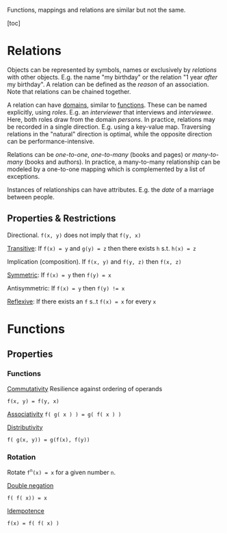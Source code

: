 Functions, mappings and relations are similar but not the same.

[toc]

# Relations

Objects can be represented by symbols, names or exclusively by *relations* with other objects. E.g. the name "my birthday" or the relation "1 year *after* my birthday". A relation can be defined as the *reason* of an association. Note that relations can be chained together.

A relation can have [domains](https://en.wikipedia.org/wiki/Domain_of_a_function), similar to [functions](https://en.wikipedia.org/wiki/Function_(mathematics)). These can be named explicitly, using *roles*. E.g. an *interviewer* that interviews and *interviewee*. Here, both roles draw from the domain *persons*. In practice, relations may be recorded in a single direction. E.g. using a key-value map. Traversing relations in the "natural" direction is optimal, while the opposite direction can be performance-intensive.

Relations can be *one-to-one*, *one-to-many* (books and pages) or *many-to-many* (books and authors). In practice, a many-to-many relationship can be modeled by a one-to-one mapping which is complemented by a list of exceptions.

Instances of relationships can have attributes. E.g. the *date* of a marriage between people.



## Properties & Restrictions

Directional. `f(x, y)` does not imply that `f(y, x)`

[Transitive](https://en.wikipedia.org/wiki/Transitive_relation): If `f(x) = y` and `g(y) = z` then there exists `h` s.t.  `h(x) = z`

Implication (composition). If `f(x, y)` and `f(y, z)` then `f(x, z)`

[Symmetric](https://en.wikipedia.org/wiki/Symmetric_relation): If `f(x) = y` then `f(y) = x`

Antisymmetric: If `f(x) = y` then `f(y) != x`

[Reflexive](https://en.wikipedia.org/wiki/Reflexive_relation): If there exists an `f` s..t `f(x) = x` for every `x`



# Functions



## Properties



### Functions

[Commutativity](https://en.wikipedia.org/wiki/Commutative_property)  Resilience against ordering of operands

`f(x, y) = f(y, x)`

[Associativity](https://en.wikipedia.org/wiki/Associative_property)
`f( g( x ) ) = g( f( x ) )`

[Distributivity](https://en.wikipedia.org/wiki/Distributive_property)

`f( g(x, y)) = g(f(x), f(y))`



### Rotation

Rotate `f`<sup>`n`</sup>`(x) = x` for a given number `n`.

[Double negation](https://en.wikipedia.org/wiki/Double_negation)

`f( f( x)) = x`

[Idempotence](https://en.wikipedia.org/wiki/Idempotence)

`f(x) = f( f( x) )`
